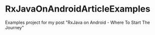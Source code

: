 # RxJavaOnAndroidArticleExamples
Examples project for my post "RxJava on Android - Where To Start The Journey"
